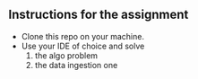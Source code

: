 ## Instructions for the assignment
* Clone this repo on your machine.
* Use your IDE of choice and solve 
    1. the algo problem
    2. the data ingestion one
